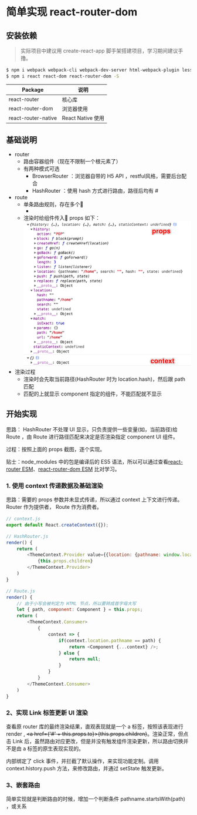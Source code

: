 # 简单实现 react-router-dom 

## 安装依赖

> 实际项目中建议用 create-react-app 脚手架搭建项目，学习期间建议手撸。

```bash
$ npm i webpack webpack-cli webpack-dev-server html-webpack-plugin less less-loader css-loader style-loader babel-loader @babel/core @babel/preset-env @babel/preset-react -D
$ npm i react react-dom react-router-dom -S
```

Package | 说明
-- | --
react-router | 核心库
react-router-dom | 浏览器使用
react-router-native | React Native 使用

## 基础说明

- router 
    - 路由容器组件（现在不限制一个根元素了）
    - 有两种模式可选
        - BrowserRouter ：浏览器自带的 H5 API ，restful风格，需要后台配合
        - HashRouter ：使用 hash 方式进行路由，路径后均有 # 
- route 
    - 单条路由规则，存在多个
        - <Route path="/" component={Home}>
    - 渲染时给组件传入 props 如下：
        <img src="./images/react-router-props.png">
- 渲染过程
    - 渲染时会先取当前路径(HashRouter 时为 location.hash)，然后跟 path 匹配
    - 匹配的上就显示 component 指定的组件，不能匹配就不显示

## 开始实现

思路： HashRouter 不处理 UI 显示，只负责提供一些变量(如，当前路径)给 Route ，由 Route 进行路径匹配来决定是否渲染指定 component UI 组件。

过程：按照上面的 props 截图，逐个实现。

贴士：node_modules 中的包是编译后的 ES5 语法，所以可以通过查看[react-router ESM](https://github.com/ReactTraining/react-router/tree/master/packages/react-router/modules)、[react-router-dom ESM](https://github.com/ReactTraining/react-router/tree/master/packages/react-router-dom/modules) 比对学习。

### 1. 使用 context 传递数据及基础渲染

思路：需要的 props 参数并未显式传递，所以通过 context 上下文进行传递。 Router 作为提供者， Route 作为消费者。

```javascript
// context.js
export default React.createContext({});
```

```javascript
// HashRouter.js
render() {
    return (
        <ThemeContext.Provider value={{location: {pathname: window.location.hash.slice(1)}}}>
            {this.props.children}
        </ThemeContext.Provider>
    )
}
```

```javascript
// Route.js
render() {
    // 由于小写会被判定为 HTML 节点，所以要转成首字母大写
    let { path, component: Component } = this.props;
    return (
        <ThemeContext.Consumer>
            {
                context => {
                    if(context.location.pathname == path) {
                        return <Component {...context} />;
                    } else {
                        return null;
                    }
                }
            }
        </ThemeContext.Consumer>
    )
}
```

### 2、实现 Link 标签更新 UI 渲染

查看原 router 库的最终渲染结果，直观表现就是一个 a 标签，按照该表现进行 render , ~~<a href={'#' + this.props.to}>{this.props.children}</a>~~。渲染正常，但点击 Link 后，虽然路由对应更改，但是并没有触发组件渲染更新，所以路由切换并不是由 a 标签的原生表现实现的。

内部绑定了 click 事件，并拦截了默认操作，来实现功能定制。调用 context.history.push 方法，来修改路由，并通过 setState 触发更新。

### 3、嵌套路由

简单实现就是判断路由的时候，增加一个判断条件 pathname.startsWith(path) ，或关系

